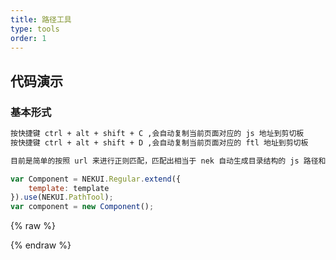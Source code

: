 ```yaml
---
title: 路径工具
type: tools
order: 1
---
```


## 代码演示

### 基本形式

<!-- demo_start -->
<div class="m-example"></div>

```xml
按快捷键 ctrl + alt + shift + C ,会自动复制当前页面对应的 js 地址到剪切板
按快捷键 ctrl + alt + shift + D ,会自动复制当前页面对应的 ftl 地址到剪切板

目前是简单的按照 url 来进行正则匹配，匹配出相当于 nek 自动生成目录结构的 js 路径和 ftl 路径，对于 nek 自动生成的目录来说相对准确。如果不是 nek 自动生成的目录不保证准确率。
```

```javascript
var Component = NEKUI.Regular.extend({
    template: template
}).use(NEKUI.PathTool);
var component = new Component();
```
<!-- demo_end -->



{% raw %}
<script>
var index = 0;

    (function(index) {
      var template = NEKUI._.multiline(function(){/*
      
按快捷键 ctrl + alt + shift + C ,会自动复制当前页面对应的 js 地址到剪切板
按快捷键 ctrl + alt + shift + D ,会自动复制当前页面对应的 ftl 地址到剪切板

目前是简单的按照 url 来进行正则匹配，匹配出相当于 nek 自动生成目录结构的 js 路径和 ftl 路径，对于 nek 自动生成的目录来说相对准确。如果不是 nek 自动生成的目录不保证准确率。

      */});
      
var Component = NEKUI.Regular.extend({
    template: template
}).use(NEKUI.PathTool);
var component = new Component();

      component.$inject(document.querySelectorAll('.m-example')[index]);
    })(index++);
    
</script>
{% endraw %}
